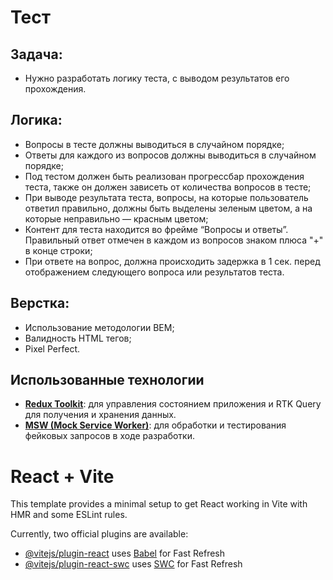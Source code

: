 # Тест

## Задача:
- Нужно разработать логику теста, с выводом результатов его прохождения.

## Логика:
- Вопросы в тесте должны выводиться в случайном порядке;
- Ответы для каждого из вопросов должны выводиться в случайном порядке;
- Под тестом должен быть реализован прогрессбар прохождения теста, также он должен зависеть от количества вопросов в тесте;
- При выводе результата теста, вопросы, на которые пользователь ответил правильно, должны быть выделены зеленым цветом, а на которые неправильно — красным цветом;
- Контент для теста находится во фрейме “Вопросы и ответы”. Правильный ответ отмечен в каждом из вопросов знаком плюса "+" в конце строки;
- При ответе на вопрос, должна происходить задержка в 1 сек. перед отображением следующего вопроса или результатов теста.

## Верстка:
- Использование методологии BEM;
- Валидность HTML тегов;
- Pixel Perfect.

## Использованные технологии
- **[Redux Toolkit](https://redux-toolkit.js.org/)**: для управления состоянием приложения и RTK Query для получения и хранения данных.
- **[MSW (Mock Service Worker)](https://mswjs.io/)**: для обработки и тестирования фейковых запросов в ходе разработки.

# React + Vite

This template provides a minimal setup to get React working in Vite with HMR and some ESLint rules.

Currently, two official plugins are available:

- [@vitejs/plugin-react](https://github.com/vitejs/vite-plugin-react/blob/main/packages/plugin-react/README.md) uses [Babel](https://babeljs.io/) for Fast Refresh
- [@vitejs/plugin-react-swc](https://github.com/vitejs/vite-plugin-react-swc) uses [SWC](https://swc.rs/) for Fast Refresh
